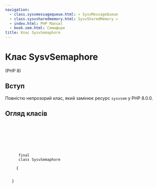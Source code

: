 ```yaml
---
navigation:
  - class.sysvmessagequeue.html: « SysvMessageQueue
  - class.sysvsharedmemory.html: SysvSharedMemory »
  - index.html: PHP Manual
  - book.sem.html: Семафори
title: Клас SysvSemaphore
---
```

# Клас SysvSemaphore

(PHP 8)

## Вступ

Повністю непрозорий клас, який замінює ресурс `sysvsem` у PHP 8.0.0.

## Огляд класів

```synopsis

     
    

    
    
     
      final
      class SysvSemaphore
     
     {
    

   }
```
